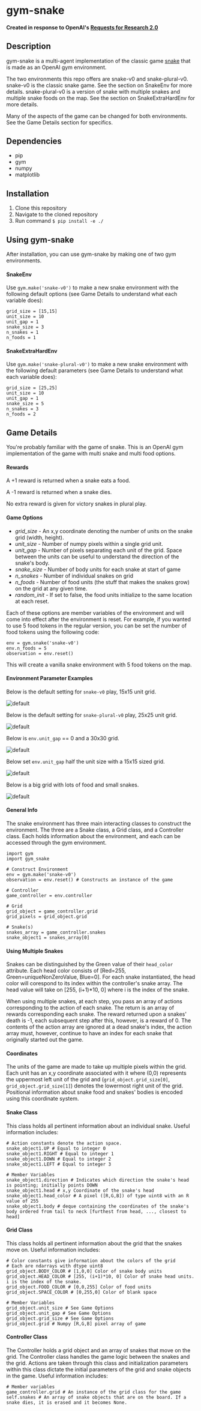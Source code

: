 # gym-snake

#### Created in response to OpenAI's [Requests for Research 2.0](https://blog.openai.com/requests-for-research-2/)

## Description
gym-snake is a multi-agent implementation of the classic game [snake](https://www.youtube.com/watch?v=wDbTP0B94AM) that is made as an OpenAI gym environment.

The two environments this repo offers are snake-v0 and snake-plural-v0. snake-v0 is the classic snake game. See the section on SnakeEnv for more details. snake-plural-v0 is a version of snake with multiple snakes and multiple snake foods on the map. See the section on SnakeExtraHardEnv for more details. 

Many of the aspects of the game can be changed for both environments. See the Game Details section for specifics.

## Dependencies
- pip
- gym
- numpy
- matplotlib

## Installation
1. Clone this repository
2. Navigate to the cloned repository
3. Run command `$ pip install -e ./`

## Using gym-snake
After installation, you can use gym-snake by making one of two gym environments.

#### SnakeEnv
Use `gym.make('snake-v0')` to make a new snake environment with the following default options (see Game Details to understand what each variable does):

    grid_size = [15,15]
    unit_size = 10
    unit_gap = 1
    snake_size = 3
    n_snakes = 1
    n_foods = 1

#### SnakeExtraHardEnv
Use `gym.make('snake-plural-v0')` to make a new snake environment with the following default parameters (see Game Details to understand what each variable does):

    grid_size = [25,25]
    unit_size = 10
    unit_gap = 1
    snake_size = 5
    n_snakes = 3
    n_foods = 2


## Game Details
You're probably familiar with the game of snake. This is an OpenAI gym implementation of the game with multi snake and multi food options.

#### Rewards
A +1 reward is returned when a snake eats a food.

A -1 reward is returned when a snake dies.

No extra reward is given for victory snakes in plural play.

#### Game Options

- _grid_size_ - An x,y coordinate denoting the number of units on the snake grid (width, height).
- _unit_size_ - Number of numpy pixels within a single grid unit.
- _unit_gap_ - Number of pixels separating each unit of the grid. Space between the units can be useful to understand the direction of the snake's body.
- _snake_size_ - Number of body units for each snake at start of game
- _n_snakes_ - Number of individual snakes on grid
- _n_foods_ - Number of food units (the stuff that makes the snakes grow) on the grid at any given time.
- _random_init_ - If set to false, the food units initialize to the same location at each reset.

Each of these options are member variables of the environment and will come into effect after the environment is reset. For example, if you wanted to use 5 food tokens in the regular version, you can be set the number of food tokens using the following code:

    env = gym.snake('snake-v0')
    env.n_foods = 5
    observation = env.reset()

This will create a vanilla snake environment with 5 food tokens on the map.


#### Environment Parameter Examples
Below is the default setting for `snake-v0` play, 15x15 unit grid.

![default](./imgs/default.png)


Below is the default setting for `snake-plural-v0` play, 25x25 unit grid.

![default](./imgs/default_plural.png)

Below is `env.unit_gap` == 0 and a 30x30 grid.

![default](./imgs/nogap.png)

Below set `env.unit_gap` half the unit size with a 15x15 sized grid.

![default](./imgs/widegap.png)

Below is a big grid with lots of food and small snakes.

![default](./imgs/biggrid.png)

#### General Info
The snake environment has three main interacting classes to construct the environment. The three are a Snake class, a Grid class, and a Controller class. Each holds information about the environment, and each can be accessed through the gym environment.

    import gym
    import gym_snake

    # Construct Environment
    env = gym.make('snake-v0')
    observation = env.reset() # Constructs an instance of the game

    # Controller
    game_controller = env.controller

    # Grid
    grid_object = game_controller.grid
    grid_pixels = grid_object.grid

    # Snake(s)
    snakes_array = game_controller.snakes
    snake_object1 = snakes_array[0]

#### Using Multiple Snakes
Snakes can be distinguished by the Green value of their `head_color` attribute. Each head color consists of [Red=255, Green=uniqueNonZeroValue, Blue=0]. For each snake instantiated, the head color will corespond to its index within the controller's snake array. The head value will take on [255, (i+1)*10, 0] where i is the index of the snake.

When using multiple snakes, at each step, you pass an array of actions corresponding to the action of each snake. The return is an array of rewards corresponding each snake. The reward returned upon a snakes' death is -1, each subsequent step after this, however, is a reward of 0. The contents of the action array are ignored at a dead snake's index, the action array must, however, continue to have an index for each snake that originally started out the game.

#### Coordinates
The units of the game are made to take up multiple pixels within the grid. Each unit has an x,y coordinate associated with it where (0,0) represents the uppermost left unit of the grid and (`grid_object.grid_size[0]`, `grid_object.grid_size[1]`) denotes the lowermost right unit of the grid. Positional information about snake food and snakes' bodies is encoded using this coordinate system.

#### Snake Class
This class holds all pertinent information about an individual snake. Useful information includes:

    # Action constants denote the action space.
    snake_object1.UP # Equal to integer 0
    snake_object1.RIGHT # Equal to integer 1
    snake_object1.DOWN # Equal to integer 2
    snake_object1.LEFT # Equal to integer 3

    # Member Variables
    snake_object1.direction # Indicates which direction the snake's head is pointing; initially points DOWN
    snake_object1.head # x,y Coordinate of the snake's head
    snake_object1.head_color # A pixel ([R,G,B]) of type uint8 with an R value of 255
    snake_object1.body # deque containing the coordinates of the snake's body ordered from tail to neck [furthest from head, ..., closest to head]

#### Grid Class
This class holds all pertinent information about the grid that the snakes move on. Useful information includes:

    # Color constants give information about the colors of the grid
    # Each are ndarrays with dtype uint8
    grid_object.BODY_COLOR # [1,0,0] Color of snake body units
    grid_object.HEAD_COLOR # [255, (i+1)*10, 0] Color of snake head units. i is the index of the snake.
    grid_object.FOOD_COLOR # [0,0,255] Color of food units
    grid_object.SPACE_COLOR # [0,255,0] Color of blank space

    # Member Variables
    grid_object.unit_size # See Game Options
    grid_object.unit_gap # See Game Options
    grid_object.grid_size # See Game Options
    grid_object.grid # Numpy [R,G,B] pixel array of game

#### Controller Class
The Controller holds a grid object and an array of snakes that move on the grid. The Controller class handles the game logic between the snakes and the grid. Actions are taken through this class and initialization parameters within this class dictate the initial parameters of the grid and snake objects in the game. Useful information includes:

    # Member variables
    game_controller.grid # An instance of the grid class for the game
    self.snakes # An array of snake objects that are on the board. If a snake dies, it is erased and it becomes None.
